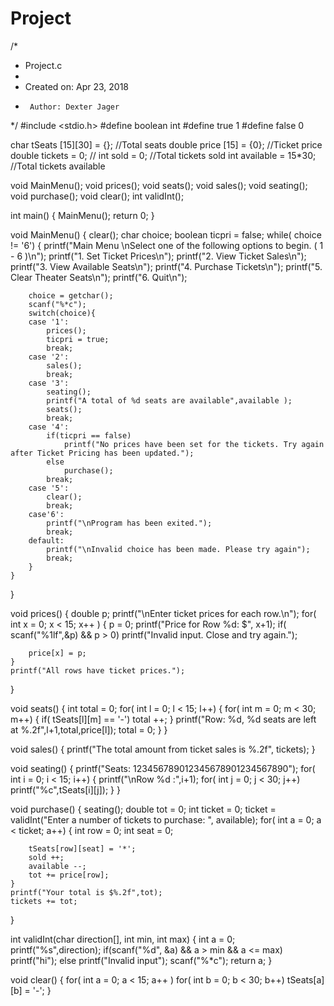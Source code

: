 # Project
/*
 * Project.c
 *
 *  Created on: Apr 23, 2018
 *      Author: Dexter Jager
 */
#include <stdio.h>
#define boolean int
#define true 1
#define false 0

char tSeats [15][30] = {}; //Total seats
double price [15] = {0}; //Ticket price
double tickets = 0; //
int sold = 0; //Total tickets sold
int available = 15*30; //Total tickets available

void MainMenu();
void prices();
void seats();
void sales();
void seating();
void purchase();
void clear();
int validInt();

int main()
{
	MainMenu();
	return 0;
}

void MainMenu()
{
	clear();
	char choice;
	boolean ticpri = false;
	while( choice != '6')
	{
		printf("Main Menu \nSelect one of the following options to begin. ( 1 - 6 )\n");
		printf("1. Set Ticket Prices\n");
		printf("2. View Ticket Sales\n");
		printf("3. View Available Seats\n");
		printf("4. Purchase Tickets\n");
		printf("5. Clear Theater Seats\n");
		printf("6. Quit\n");

		choice = getchar();
		scanf("%*c");
		switch(choice){
		case '1':
			prices();
			ticpri = true;
			break;
		case '2':
			sales();
			break;
		case '3':
			seating();
			printf("A total of %d seats are available",available );
			seats();
			break;
		case '4':
			if(ticpri == false)
				printf("No prices have been set for the tickets. Try again after Ticket Pricing has been updated.");
			else
				purchase();
			break;
		case '5':
			clear();
			break;
		case'6':
			printf("\nProgram has been exited.");
			break;
		default:
			printf("\nInvalid choice has been made. Please try again");
			break;
		}
	}
}

void prices()
{
	double p;
	printf("\nEnter ticket prices for each row.\n");
	for( int x = 0; x < 15; x++ )
	{
		p = 0;
		printf("Price for Row %d: $", x+1);
		if( scanf("%1lf",&p) && p > 0)
			printf("Invalid input. Close and try again.");

		price[x] = p;
	}
	printf("All rows have ticket prices.");
}

void seats()
{
	int total = 0;
	for( int l = 0; l < 15; l++)
	{
		for( int m = 0; m < 30; m++)
		{
			if( tSeats[l][m] == '-')
				total ++;
		}
		printf("Row: %d, %d seats are left at %.2f",l+1,total,price[l]);
		total = 0;
	}
}

void sales()
{
	printf("The total amount from ticket sales is %.2f", tickets);
}

void seating()
{
	printf("Seats: 123456789012345678901234567890");
	for( int i = 0; i < 15; i++)
	{
		printf("\nRow %d :",i+1);
		for( int j = 0; j < 30; j++)
			printf("%c",tSeats[i][j]);
	}
}

void purchase()
{
	seating();
	double tot = 0;
	int ticket = 0;
	ticket = validInt("Enter a number of tickets to purchase: ", available);
	for( int a = 0; a < ticket; a++)
	{
		int row = 0;
		int seat = 0;

		tSeats[row][seat] = '*';
		sold ++;
		available --;
		tot += price[row];
	}
	printf("Your total is $%.2f",tot);
	tickets += tot;
}

int validInt(char direction[], int min, int max)
{
	int a = 0;
	printf("%s",direction);
	if(scanf("%d", &a) && a > min && a <= max)
		printf("hi");
	else
		printf("Invalid input");
	scanf("%*c");
	return a;
}

void clear()
{
	for( int a = 0; a < 15; a++ )
		for( int b = 0; b < 30; b++)
			tSeats[a][b] = '-';
}
